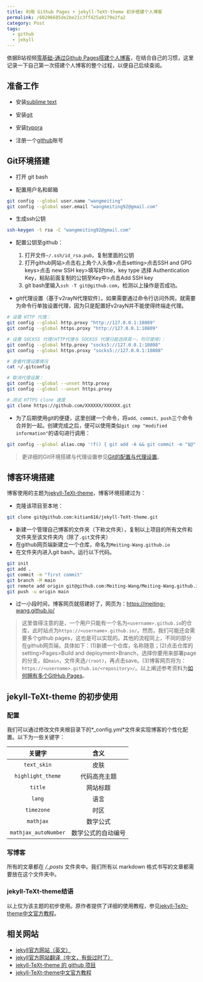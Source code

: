 ```yaml
---
title: 利用 Github Pages + jekyll-TeXt-theme 初步搭建个人博客
permalink: /60206685de2be21c3ff425a9179e2fa2
category: Post
tags: 
  - github 
  - jekyll
---
```


依据B站视频[零基础-通过Github Pages搭建个人博客](https://www.bilibili.com/video/BV1Xh411b7wh?p=1&vd_source=920ae7c6d6e4b25e0c4f5f62b465f99e)，在结合自己的习惯，这里记录一下自己第一次搭建个人博客的整个过程，以便自己后续查阅。

<!--more-->


## 准备工作

- 安装[sublime text](https://www.sublimetext.com/)

- 安装[git](https://git-scm.com/)

- 安装[typora](https://typora.io/)

- 注册一个[github](https://github.com/)账号



## Git环境搭建

- 打开 git bash

- 配置用户名和邮箱

```sh
git config --global user.name "wangmeiting"
git config --global user.email "wangmeiting92@gmail.com"
```

- 生成ssh公钥

```sh
ssh-keygen -t rsa -C "wangmeiting92@gmail.com"
```

- 配置公钥至github：
  1. 打开文件`~/.ssh/id_rsa.pub`，复制里面的公钥
  2. 打开github网站>点击右上角个人头像>点击setting>点击SSH and GPG keys>点击 new SSH key>填写好title，key type 选择 Authentication Key，粘贴前面复制的公钥至Key中>点击Add SSH key
  3. git bash里输入`ssh -T git@github.com`，检测以上操作是否成功。

- git代理设置（基于v2rayN代理软件）。如果需要通过命令行访问外网，就需要为命令行单独设置代理，因为只是配置好v2rayN并不能使得终端走代理。

```sh
# 设置 HTTP 代理：
git config --global http.proxy "http://127.0.0.1:10809"
git config --global https.proxy "http://127.0.0.1:10809"

# 设置 SOCKS5 代理(HTTP代理与 SOCKS5 代理只能选择其一，均可使用)：
git config --global http.proxy "socks5://127.0.0.1:10808"
git config --global https.proxy "socks5://127.0.0.1:10808"

# 查看代理设置情况
cat ~/.gitconfig

# 取消代理设置：
git config --global --unset http.proxy
git config --global --unset https.proxy

# 测试 HTTPS clone 速度
git clone https://github.com/XXXXXX/XXXXXX.git
```

- 为了后期使用git的便捷，这里创建一个命令，将`add、commit、push`三个命令合并到一起。创建完成之后，便可以使用类似`git cmp "modified information"`的语句进行调用：

```sh
git config --global alias.cmp '!f() { git add -A && git commit -m "$@" && git push; }; f'
```

> 更详细的Git环境搭建与代理设置参见[Git的配置与代理设置](https://meiting-wang.github.io/da766d1cb909494af7e55174568d23b4.html)。



## 博客环境搭建

博客使用的主题为[jekyll-TeXt-theme](https://github.com/kitian616/jekyll-TeXt-theme)，博客环境搭建过为：

- 克隆该项目至本地：

```sh
git clone git@github.com:kitian616/jekyll-TeXt-theme.git
```

- 新建一个管理自己博客的文件夹（下称文件夹），复制以上项目的所有文件和文件夹至该文件夹内（除了`.git`文件夹）
- 在github网页端新建立一个仓库，命名为`Meiting-Wang.github.io`
- 在文件夹内进入git bash，运行以下代码。

```sh
git init
git add .
git commit -m "first commit"
git branch -M main
git remote add origin git@github.com:Meiting-Wang/Meiting-Wang.github.io.git
git push -u origin main
```

- 过一小段时间，博客网页就搭建好了，网页为：https://meiting-wang.github.io/

> 这里值得注意的是，一个用户只能有一个名为`<username>.github.io`的仓库，此时站点为`https://<username>.github.io/`。然而，我们可能还会需要多个github pages，这也是可以实现的。其他的流程同上，不同的部分在github网页端，具体如下：(1)新建一个仓库，名称随意；(2)点击仓库的setting>Pages>Build and deployment>Branch，选择你要用来部署page的分支，如`main`，文件夹选`/(root)`，再点击save。(3)博客网页将为：`https://<username>.github.io/<repository>/`。以上阐述参考资料为[如何拥有多个GitHub Pages](https://h0sec.com/2021/gitpage.html)。



## jekyll-TeXt-theme 的初步使用

### 配置

我们可以通过修改文件夹根目录下的*_config.yml*文件来实现博客的个性化配置。以下为一些关键字：

|        关键字        |        含义        |
| :------------------: | :----------------: |
|     `text_skin`      |        皮肤        |
|  `highlight_theme`   |    代码高亮主题    |
|       `title`        |      网站标题      |
|        `lang`        |        语言        |
|      `timezone`      |        时区        |
|      `mathjax`       |      数学公式      |
| `mathjax_autoNumber` | 数学公式的自动编号 |

### 写博客

所有的文章都在 */_posts* 文件夹中。我们所有以 markdown 格式书写的文章都需要放在这个文件夹中。

### jekyll-TeXt-theme结语

以上仅为该主题的初步使用。原作者提供了详细的使用教程，参见[jekyll-TeXt-theme中文官方教程](https://kitian616.github.io/jekyll-TeXt-theme/docs/zh/quick-start)。



## 相关网站

- [jekyll官方网站（英文）](https://jekyllrb.com/)
- [jekyll官方网站翻译（中文，有些过时了）](http://jekyllcn.com/)
- [jekyll-TeXt-theme 的 github 项目](https://github.com/kitian616/jekyll-TeXt-theme)
- [jekyll-TeXt-theme中文官方教程](https://kitian616.github.io/jekyll-TeXt-theme/docs/zh/quick-start)



























































































